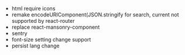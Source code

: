 - html require icons
- remake encodeURIComponent(JSON.stringify for search, current not supported by react-router
- replace react-mansonry-component
- sentry
- font-size setting change support
- persist lang change